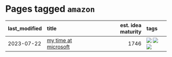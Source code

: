 # Pages tagged `amazon`

|last_modified|title|est. idea maturity|tags
|:---|:---|---:|:---|
|2023-07-22|[my time at microsoft](../my_time_at_microsoft.md)|1746|[![](https://img.shields.io/badge/tag-amazon-71e862)](../tags/amazon.md) [![](https://img.shields.io/badge/tag-autobiographical-ad342b)](../tags/autobiographical.md) [![](https://img.shields.io/badge/tag-microsoft-a3a5e9)](../tags/microsoft.md)|